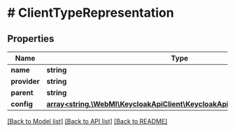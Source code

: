# # ClientTypeRepresentation

## Properties

Name | Type | Description | Notes
------------ | ------------- | ------------- | -------------
**name** | **string** |  | [optional]
**provider** | **string** |  | [optional]
**parent** | **string** |  | [optional]
**config** | [**array<string,\WebMI\KeycloakApiClient\KeycloakApi\Model\PropertyConfig>**](PropertyConfig.md) |  | [optional]

[[Back to Model list]](../../README.md#models) [[Back to API list]](../../README.md#endpoints) [[Back to README]](../../README.md)
